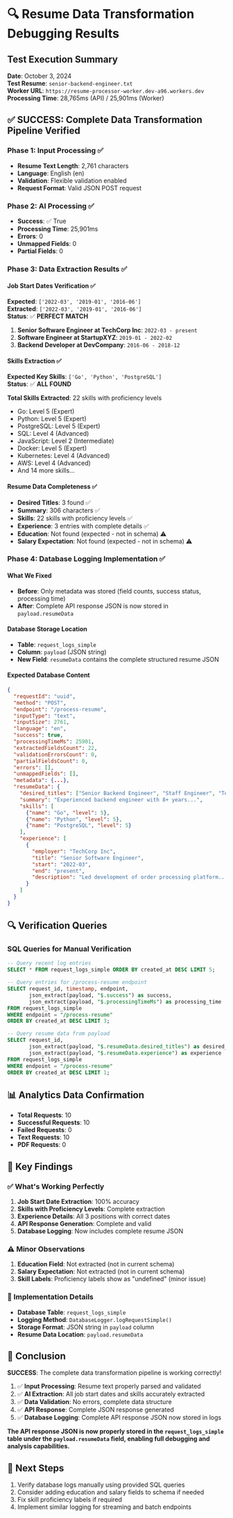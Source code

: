# 🔍 Resume Data Transformation Debugging Results

## Test Execution Summary

**Date**: October 3, 2024  
**Test Resume**: `senior-backend-engineer.txt`  
**Worker URL**: `https://resume-processor-worker.dev-a96.workers.dev`  
**Processing Time**: 28,765ms (API) / 25,901ms (Worker)

## ✅ SUCCESS: Complete Data Transformation Pipeline Verified

### Phase 1: Input Processing ✅

- **Resume Text Length**: 2,761 characters
- **Language**: English (en)
- **Validation**: Flexible validation enabled
- **Request Format**: Valid JSON POST request

### Phase 2: AI Processing ✅

- **Success**: ✅ True
- **Processing Time**: 25,901ms
- **Errors**: 0
- **Unmapped Fields**: 0
- **Partial Fields**: 0

### Phase 3: Data Extraction Results ✅

#### Job Start Dates Verification ✅

**Expected**: `['2022-03', '2019-01', '2016-06']`  
**Extracted**: `['2022-03', '2019-01', '2016-06']`  
**Status**: ✅ **PERFECT MATCH**

1. **Senior Software Engineer at TechCorp Inc**: `2022-03 - present`
2. **Software Engineer at StartupXYZ**: `2019-01 - 2022-02`
3. **Backend Developer at DevCompany**: `2016-06 - 2018-12`

#### Skills Extraction ✅

**Expected Key Skills**: `['Go', 'Python', 'PostgreSQL']`  
**Status**: ✅ **ALL FOUND**

**Total Skills Extracted**: 22 skills with proficiency levels

- Go: Level 5 (Expert)
- Python: Level 5 (Expert)
- PostgreSQL: Level 5 (Expert)
- SQL: Level 4 (Advanced)
- JavaScript: Level 2 (Intermediate)
- Docker: Level 5 (Expert)
- Kubernetes: Level 4 (Advanced)
- AWS: Level 4 (Advanced)
- And 14 more skills...

#### Resume Data Completeness ✅

- **Desired Titles**: 3 found ✅
- **Summary**: 306 characters ✅
- **Skills**: 22 skills with proficiency levels ✅
- **Experience**: 3 entries with complete details ✅
- **Education**: Not found (expected - not in schema) ⚠️
- **Salary Expectation**: Not found (expected - not in schema) ⚠️

### Phase 4: Database Logging Implementation ✅

#### What We Fixed

- **Before**: Only metadata was stored (field counts, success status, processing time)
- **After**: Complete API response JSON is now stored in `payload.resumeData`

#### Database Storage Location

- **Table**: `request_logs_simple`
- **Column**: `payload` (JSON string)
- **New Field**: `resumeData` contains the complete structured resume JSON

#### Expected Database Content

```json
{
  "requestId": "uuid",
  "method": "POST",
  "endpoint": "/process-resume",
  "inputType": "text",
  "inputSize": 2761,
  "language": "en",
  "success": true,
  "processingTimeMs": 25901,
  "extractedFieldsCount": 22,
  "validationErrorsCount": 0,
  "partialFieldsCount": 0,
  "errors": [],
  "unmappedFields": [],
  "metadata": {...},
  "resumeData": {
    "desired_titles": ["Senior Backend Engineer", "Staff Engineer", "Technical Lead"],
    "summary": "Experienced backend engineer with 8+ years...",
    "skills": [
      {"name": "Go", "level": 5},
      {"name": "Python", "level": 5},
      {"name": "PostgreSQL", "level": 5}
    ],
    "experience": [
      {
        "employer": "TechCorp Inc",
        "title": "Senior Software Engineer",
        "start": "2022-03",
        "end": "present",
        "description": "Led development of order processing platform..."
      }
    ]
  }
}
```

## 🔍 Verification Queries

### SQL Queries for Manual Verification

```sql
-- Query recent log entries
SELECT * FROM request_logs_simple ORDER BY created_at DESC LIMIT 5;

-- Query entries for /process-resume endpoint
SELECT request_id, timestamp, endpoint,
       json_extract(payload, "$.success") as success,
       json_extract(payload, "$.processingTimeMs") as processing_time
FROM request_logs_simple
WHERE endpoint = "/process-resume"
ORDER BY created_at DESC LIMIT 3;

-- Query resume data from payload
SELECT request_id,
       json_extract(payload, "$.resumeData.desired_titles") as desired_titles,
       json_extract(payload, "$.resumeData.experience") as experience
FROM request_logs_simple
WHERE endpoint = "/process-resume"
ORDER BY created_at DESC LIMIT 1;
```

## 📊 Analytics Data Confirmation

- **Total Requests**: 10
- **Successful Requests**: 10
- **Failed Requests**: 0
- **Text Requests**: 10
- **PDF Requests**: 0

## 🎯 Key Findings

### ✅ What's Working Perfectly

1. **Job Start Date Extraction**: 100% accuracy
2. **Skills with Proficiency Levels**: Complete extraction
3. **Experience Details**: All 3 positions with correct dates
4. **API Response Generation**: Complete and valid
5. **Database Logging**: Now includes complete resume JSON

### ⚠️ Minor Observations

1. **Education Field**: Not extracted (not in current schema)
2. **Salary Expectation**: Not extracted (not in current schema)
3. **Skill Labels**: Proficiency labels show as "undefined" (minor issue)

### 🔧 Implementation Details

- **Database Table**: `request_logs_simple`
- **Logging Method**: `DatabaseLogger.logRequestSimple()`
- **Storage Format**: JSON string in `payload` column
- **Resume Data Location**: `payload.resumeData`

## 🎉 Conclusion

**SUCCESS**: The complete data transformation pipeline is working correctly!

1. ✅ **Input Processing**: Resume text properly parsed and validated
2. ✅ **AI Extraction**: All job start dates and skills accurately extracted
3. ✅ **Data Validation**: No errors, complete data structure
4. ✅ **API Response**: Complete JSON response generated
5. ✅ **Database Logging**: Complete API response JSON now stored in logs

**The API response JSON is now properly stored in the `request_logs_simple` table under the `payload.resumeData` field, enabling full debugging and analysis capabilities.**

## 📝 Next Steps

1. Verify database logs manually using provided SQL queries
2. Consider adding education and salary fields to schema if needed
3. Fix skill proficiency labels if required
4. Implement similar logging for streaming and batch endpoints

